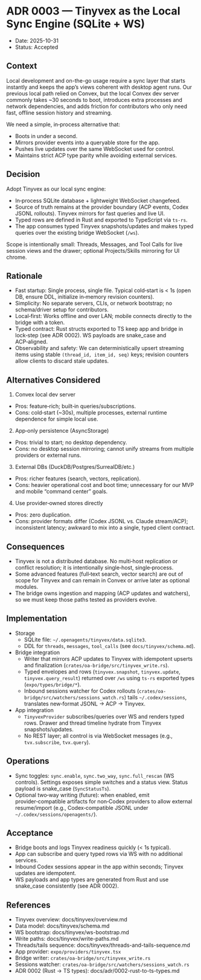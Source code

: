 # ADR 0003 — Tinyvex as the Local Sync Engine (SQLite + WS)

 - Date: 2025-10-31
 - Status: Accepted

## Context

Local development and on-the-go usage require a sync layer that starts instantly and keeps the app’s views coherent with desktop agent runs. Our previous local path relied on Convex, but the local Convex dev server commonly takes ~30 seconds to boot, introduces extra processes and network dependencies, and adds friction for contributors who only need fast, offline session history and streaming.

We need a simple, in‑process alternative that:
- Boots in under a second.
- Mirrors provider events into a queryable store for the app.
- Pushes live updates over the same WebSocket used for control.
- Maintains strict ACP type parity while avoiding external services.

## Decision

Adopt Tinyvex as our local sync engine:
- In‑process SQLite database + lightweight WebSocket changefeed.
- Source of truth remains at the provider boundary (ACP events, Codex JSONL rollouts). Tinyvex mirrors for fast queries and live UI.
- Typed rows are defined in Rust and exported to TypeScript via `ts-rs`.
- The app consumes typed Tinyvex snapshots/updates and makes typed queries over the existing bridge WebSocket (`/ws`).

Scope is intentionally small: Threads, Messages, and Tool Calls for live session views and the drawer; optional Projects/Skills mirroring for UI chrome.

## Rationale

- Fast startup: Single process, single file. Typical cold‑start is < 1s (open DB, ensure DDL, initialize in‑memory revision counters).
- Simplicity: No separate servers, CLIs, or network bootstrap; no schema/driver setup for contributors.
- Local‑first: Works offline and over LAN; mobile connects directly to the bridge with a token.
- Typed contract: Rust structs exported to TS keep app and bridge in lock‑step (see ADR 0002). WS payloads are snake_case and ACP‑aligned.
- Observability and safety: We can deterministically upsert streaming items using stable `(thread_id, item_id, seq)` keys; revision counters allow clients to discard stale updates.

## Alternatives Considered

1) Convex local dev server
- Pros: feature‑rich; built‑in queries/subscriptions.
- Cons: cold‑start (~30s), multiple processes, external runtime dependence for simple local use.

2) App‑only persistence (AsyncStorage)
- Pros: trivial to start; no desktop dependency.
- Cons: no desktop session mirroring; cannot unify streams from multiple providers or external runs.

3) External DBs (DuckDB/Postgres/SurrealDB/etc.)
- Pros: richer features (search, vectors, replication).
- Cons: heavier operational cost and boot time; unnecessary for our MVP and mobile “command center” goals.

4) Use provider‑owned stores directly
- Pros: zero duplication.
- Cons: provider formats differ (Codex JSONL vs. Claude stream/ACP); inconsistent latency; awkward to mix into a single, typed client contract.

## Consequences

- Tinyvex is not a distributed database. No multi‑host replication or conflict resolution; it is intentionally single‑host, single‑process.
- Some advanced features (full‑text search, vector search) are out of scope for Tinyvex and can remain in Convex or arrive later as optional modules.
- The bridge owns ingestion and mapping (ACP updates and watchers), so we must keep those paths tested as providers evolve.

## Implementation

- Storage
  - SQLite file: `~/.openagents/tinyvex/data.sqlite3`.
  - DDL for `threads`, `messages`, `tool_calls` (see `docs/tinyvex/schema.md`).
- Bridge integration
  - Writer that mirrors ACP updates to Tinyvex with idempotent upserts and finalization (`crates/oa-bridge/src/tinyvex_write.rs`).
  - Typed envelopes and rows (`tinyvex.snapshot`, `tinyvex.update`, `tinyvex.query_result`) returned over `/ws` using `ts-rs` exported types (`expo/types/bridge/*`).
  - Inbound sessions watcher for Codex rollouts (`crates/oa-bridge/src/watchers/sessions_watch.rs`) tails `~/.codex/sessions`, translates new‑format JSONL → ACP → Tinyvex.
- App integration
  - `TinyvexProvider` subscribes/queries over WS and renders typed rows. Drawer and thread timeline hydrate from Tinyvex snapshots/updates.
  - No REST layer; all control is via WebSocket messages (e.g., `tvx.subscribe`, `tvx.query`).

## Operations

- Sync toggles: `sync.enable`, `sync.two_way`, `sync.full_rescan` (WS controls). Settings exposes simple switches and a status view. Status payload is snake_case (`SyncStatusTs`).
- Optional two‑way writing (future): when enabled, emit provider‑compatible artifacts for non‑Codex providers to allow external resume/import (e.g., Codex‑compatible JSONL under `~/.codex/sessions/openagents/`).

## Acceptance

- Bridge boots and logs Tinyvex readiness quickly (< 1s typical).
- App can subscribe and query typed rows via WS with no additional services.
- Inbound Codex sessions appear in the app within seconds; Tinyvex updates are idempotent.
- WS payloads and app types are generated from Rust and use snake_case consistently (see ADR 0002).

## References

- Tinyvex overview: docs/tinyvex/overview.md
- Data model: docs/tinyvex/schema.md
- WS bootstrap: docs/tinyvex/ws-bootstrap.md
- Write paths: docs/tinyvex/write-paths.md
- Threads/tails sequence: docs/tinyvex/threads-and-tails-sequence.md
- App provider: `expo/providers/tinyvex.tsx`
- Bridge writer: `crates/oa-bridge/src/tinyvex_write.rs`
- Sessions watcher: `crates/oa-bridge/src/watchers/sessions_watch.rs`
- ADR 0002 (Rust → TS types): docs/adr/0002-rust-to-ts-types.md
